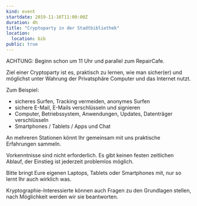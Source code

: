 ```yaml
---
kind: event
startdate: 2019-11-16T11:00:00Z
duration: 4h
title: "Cryptoparty in der Stadtbibliothek"
location:
  location: bib
public: true
---
```

ACHTUNG: Beginn schon um 11 Uhr und parallel zum RepairCafe.

Ziel einer Cryptoparty ist es, praktisch zu lernen, wie man sicher(er) und möglichst unter Wahrung der Privatsphäre Computer und das Internet nutzt.

Zum Beispiel:

- sicheres Surfen, Tracking vermeiden, anonymes Surfen
- sichere E-Mail, E-Mails verschlüsseln und signieren
- Computer, Betriebssystem, Anwendungen, Updates, Datenträger verschlüsseln
- Smartphones / Tablets / Apps und Chat

An mehreren Stationen könnt Ihr gemeinsam mit uns praktische Erfahrungen sammeln.

Vorkenntnisse sind nicht erforderlich. Es gibt keinen festen zeitlichen Ablauf, der Einstieg ist jederzeit problemlos möglich.

Bitte bringt Eure eigenen Laptops, Tablets oder Smartphones mit, nur so lernt Ihr auch wirklich was.

Kryptographie-Interessierte können auch Fragen zu den Grundlagen stellen, nach Möglichkeit werden wir sie beantworten.

